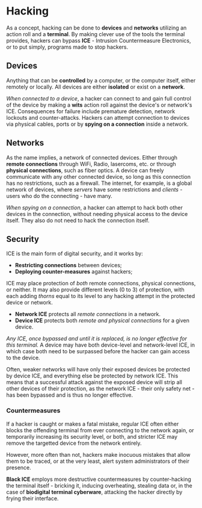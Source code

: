# Hacking

As a concept, hacking can be done to **devices** and **networks** utilizing an action roll and a **terminal**. By making clever use of the tools the terminal provides, hackers can bypass **ICE** - Intrusion Countermeasure Electronics, or to put simply, programs made to stop hackers.

## Devices

Anything that can be **controlled** by a computer, or the computer itself, either remotely or locally. All devices are either **isolated** or exist on a **network**.

_When connected to a device_, a hacker can connect to and gain full control of the device by making a **wits** action roll against the device's or network's ICE. Consequences for failure include premature detection, network lockouts and counter-attacks. Hackers can attempt connection to devices via physical cables, ports or by **spying on a connection** inside a network.

## Networks

As the name implies, a network of connected devices. Either through **remote connections** through WiFi, Radio, lasercoms, etc. or through **physical connections**, such as fiber optics. A device can freely communicate with any other connected device, so long as this connection has no restrictions, such as a firewall. The internet, for example, is a global network of devices, where _servers_ have some restrictions and _clients_ - users who do the connecting - have many.

_When spying on a connection_, a hacker can attempt to hack both other devices in the connection, without needing physical access to the device itself. They also do not need to hack the connection itself.

## Security

ICE is the main form of digital security, and it works by:

- **Restricting connections** between devices;
- **Deploying counter-measures** against hackers;

ICE may place protection of _both_ remote connections, physical connections, or neither. It may also provide different levels (0 to 3) of protection, with each adding _thorns_ equal to its level to any hacking attempt in the protected device or network.

- **Network ICE** protects all _remote connections_ in a network.
- **Device ICE** protects both _remote and physical connections_ for a given device.

_Any ICE, once bypassed and until it is replaced, is no longer effective for this terminal._ A device may have both device-level and network-level ICE, in which case both need to be surpassed before the hacker can gain access to the device.

Often, weaker networks will have only their exposed devices be protected by device ICE, and everything else be protected by network ICE. This means that a successful attack against the exposed device will strip all other devices of their protection, as the network ICE - their only safety net - has been bypassed and is thus no longer effective.

### Countermeasures

If a hacker is caught or makes a fatal mistake, regular ICE often either blocks the offending terminal from ever connecting to the network again, or temporarily increasing its security level, or both, and stricter ICE may remove the targetted device from the network entirely.

However, more often than not, hackers make inocuous mistakes that allow them to be traced, or at the very least, alert system administrators of their presence.

**Black ICE** employs more destructive countermeasures by counter-hacking the terminal itself - bricking it, inducing overheating, stealing data or, in the case of **biodigital terminal cyberware**, attacking the hacker directly by frying their interface.
